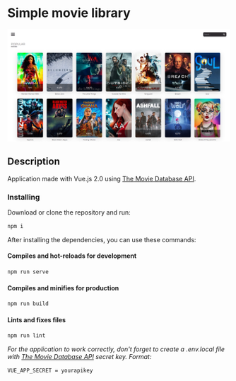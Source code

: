 # Simple movie library

![Screenshot](https://github.com/quertc/movie-cards/blob/master/preview.png)

## Description

Application made with Vue.js 2.0 using [The Movie Database API](https://www.themoviedb.org/documentation/api).

### Installing

Download or clone the repository and run:

```cmd
npm i
```

After installing the dependencies, you can use these commands:

#### Compiles and hot-reloads for development

```cmd
npm run serve
```

#### Compiles and minifies for production

```cmd
npm run build
```

#### Lints and fixes files

```cmd
npm run lint
```

_For the application to work correctly, don't forget to create a .env.local file with [The Movie Database API](https://www.themoviedb.org/documentation/api) secret key. Format:_

```env
VUE_APP_SECRET = yourapikey
```
